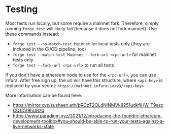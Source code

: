 # Testing

Most tests run locally, but some require a mainnet fork. Therefore, simply running `forge test` will likely fail (because it does not fork mainnet). Use these commands instead:
* `forge test --no-match-test Mainnet` for local tests only (they are included in the CI/CD pipeline, too)
* `forge test --match-test Mainnet --fork-url <rpc-url>` for mainnet tests only
* `forge test --fork-url <rpc-url>` to run all tests

If you don't have a ethereum node to use for the `<rpc-url>`, you can use infura. After free sign up, the url will have this structure, where `<api-key>` is replaced by your secret:
`https://mainnet.infura.io/v3/<api-key>`

More information can be found here: 
* https://mirror.xyz/susheen.eth/bRCzT2QLdNINMVk8251udkfjHW_T9ascCQ1DV9hURz0
* https://www.paradigm.xyz/2021/12/introducing-the-foundry-ethereum-development-toolbox#you-should-be-able-to-run-your-tests-against-a-live-networks-state

